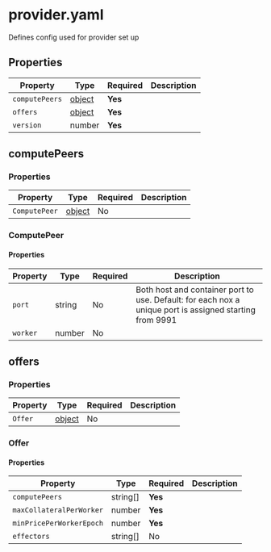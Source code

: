 # provider.yaml

Defines config used for provider set up

## Properties

| Property       | Type                    | Required | Description |
|----------------|-------------------------|----------|-------------|
| `computePeers` | [object](#computepeers) | **Yes**  |             |
| `offers`       | [object](#offers)       | **Yes**  |             |
| `version`      | number                  | **Yes**  |             |

## computePeers

### Properties

| Property      | Type                   | Required | Description |
|---------------|------------------------|----------|-------------|
| `ComputePeer` | [object](#computepeer) | No       |             |

### ComputePeer

#### Properties

| Property | Type   | Required | Description                                                                                             |
|----------|--------|----------|---------------------------------------------------------------------------------------------------------|
| `port`   | string | No       | Both host and container port to use. Default: for each nox a unique port is assigned starting from 9991 |
| `worker` | number | No       |                                                                                                         |

## offers

### Properties

| Property | Type             | Required | Description |
|----------|------------------|----------|-------------|
| `Offer`  | [object](#offer) | No       |             |

### Offer

#### Properties

| Property                 | Type     | Required | Description |
|--------------------------|----------|----------|-------------|
| `computePeers`           | string[] | **Yes**  |             |
| `maxCollateralPerWorker` | number   | **Yes**  |             |
| `minPricePerWorkerEpoch` | number   | **Yes**  |             |
| `effectors`              | string[] | No       |             |

